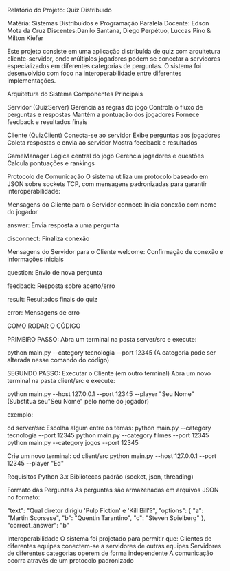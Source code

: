 Relatório do Projeto: Quiz Distribuído

Matéria: Sistemas Distribuídos e Programação Paralela
Docente: Edson Mota da Cruz
Discentes:Danilo Santana, Diego Perpétuo, Luccas Pino & Milton Kiefer

Este projeto consiste em uma aplicação distribuída de quiz com arquitetura cliente-servidor, onde múltiplos jogadores podem se conectar a servidores especializados em diferentes categorias de perguntas. O sistema foi desenvolvido com foco na interoperabilidade entre diferentes implementações.

Arquitetura do Sistema
Componentes Principais

Servidor (QuizServer)
   Gerencia as regras do jogo
  Controla o fluxo de perguntas e respostas
  Mantém a pontuação dos jogadores
  Fornece feedback e resultados finais

Cliente (QuizClient)
  Conecta-se ao servidor
  Exibe perguntas aos jogadores
  Coleta respostas e envia ao servidor
  Mostra feedback e resultados

GameManager
  Lógica central do jogo
  Gerencia jogadores e questões
  Calcula pontuações e rankings

Protocolo de Comunicação
O sistema utiliza um protocolo baseado em JSON sobre sockets TCP, com mensagens padronizadas para garantir interoperabilidade:

Mensagens do Cliente para o Servidor
connect: Inicia conexão com nome do jogador

answer: Envia resposta a uma pergunta

disconnect: Finaliza conexão

Mensagens do Servidor para o Cliente
welcome: Confirmação de conexão e informações iniciais

question: Envio de nova pergunta

feedback: Resposta sobre acerto/erro

result: Resultados finais do quiz

error: Mensagens de erro

COMO RODAR O CÓDIGO

PRIMEIRO PASSO:
Abra um terminal na pasta server/src e execute:

python main.py --category tecnologia --port 12345
(A categoria pode ser alterada nesse comando do código)

SEGUNDO PASSO:
Executar o Cliente (em outro terminal)
Abra um novo terminal na pasta client/src e execute:

python main.py --host 127.0.0.1 --port 12345 --player "Seu Nome"
(Substitua seu"Seu Nome" pelo nome do jogador)

exemplo: 

cd server/src
Escolha algum entre os temas:
python main.py --category tecnologia --port 12345
python main.py --category filmes --port 12345
python main.py --category jogos --port 12345

Crie um novo terminal:
cd client/src
python main.py --host 127.0.0.1 --port 12345 --player "Ed"

Requisitos
Python 3.x
Bibliotecas padrão (socket, json, threading)

Formato das Perguntas
As perguntas são armazenadas em arquivos JSON no formato:

 "text": "Qual diretor dirigiu 'Pulp Fiction' e 'Kill Bill'?",
    "options": {
      "a": "Martin Scorsese",
      "b": "Quentin Tarantino",
      "c": "Steven Spielberg"
    },
    "correct_answer": "b"


Interoperabilidade
O sistema foi projetado para permitir que:
  Clientes de diferentes equipes conectem-se a servidores de outras equipes
  Servidores de diferentes categorias operem de forma independente
  A comunicação ocorra através de um protocolo padronizado
